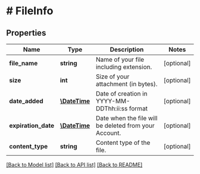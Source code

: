 # # FileInfo

## Properties

Name | Type | Description | Notes
------------ | ------------- | ------------- | -------------
**file_name** | **string** | Name of your file including extension. | [optional]
**size** | **int** | Size of your attachment (in bytes). | [optional]
**date_added** | [**\DateTime**](\DateTime.md) | Date of creation in YYYY-MM-DDThh:ii:ss format | [optional]
**expiration_date** | [**\DateTime**](\DateTime.md) | Date when the file will be deleted from your Account. | [optional]
**content_type** | **string** | Content type of the file. | [optional]

[[Back to Model list]](../../README.md#models) [[Back to API list]](../../README.md#endpoints) [[Back to README]](../../README.md)
